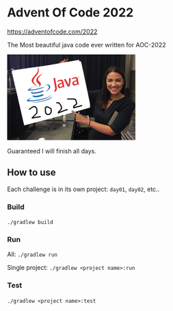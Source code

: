 # Advent Of Code 2022
https://adventofcode.com/2022

The Most beautiful java code ever written for AOC-2022 

<img src="readme/aoc.png" width="300">

Guaranteed I will finish all days.


## How to use

Each challenge is in its own project: `day01`, `day02`,  etc..


### Build
`./gradlew build`

### Run
All: `./gradlew run`

Single project: `./gradlew <project name>:run`
### Test
`./gradlew <project name>:test`
